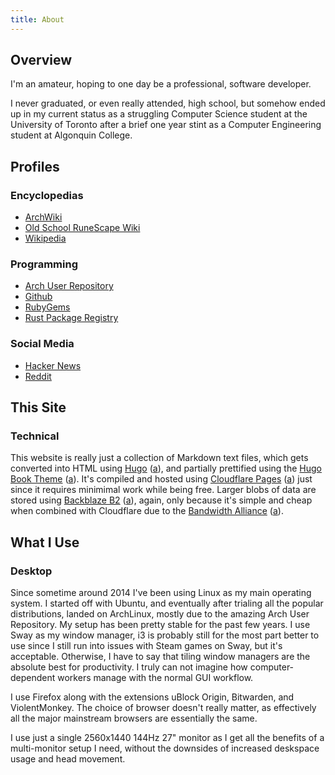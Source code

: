 ```yaml
---
title: About
---
```


## Overview
I'm an amateur, hoping to one day be a professional, software developer.

I never graduated, or even really attended, high school, but somehow ended up in my current status as a struggling Computer Science student at the University of Toronto after a brief one year stint as a Computer Engineering student at Algonquin College.

## Profiles
### Encyclopedias
* [ArchWiki](https://wiki.archlinux.org/title/User:PotatoDiet)
* [Old School RuneScape Wiki](https://oldschool.runescape.wiki/w/User:PotatoDiet)
* [Wikipedia](https://en.wikipedia.org/wiki/User:PotatoDiet)

### Programming
* [Arch User Repository](https://aur.archlinux.org/account/potatodiet)
* [Github](https://github.com/potato-diet)
* [RubyGems](https://rubygems.org/profiles/potatodiet)
* [Rust Package Registry](https://crates.io/users/potato-diet)

### Social Media
* [Hacker News](https://news.ycombinator.com/user?id=potatodiet)
* [Reddit](https://www.reddit.com/user/potato-diet)

## This Site
### Technical
This website is really just a collection of Markdown text files, which gets converted into HTML using [Hugo](https://gohugo.io/) ([a](/files/archive/hugo_2021-09-18.html)), and partially prettified using the [Hugo Book Theme](https://github.com/alex-shpak/hugo-book) ([a](/files/archive/book-theme_2021-09-18.html)). It's compiled and hosted using [Cloudflare Pages](https://pages.cloudflare.com/) ([a](/files/archive/cloudflare-pages_2021-09-18.html)) just since it requires minimimal work while being free. Larger blobs of data are stored using [Backblaze B2](https://www.backblaze.com/b2/cloud-storage.html) ([a](/files/archive/b2_2021-09-18.html)), again, only because it's simple and cheap when combined with Cloudflare due to the [Bandwidth Alliance](https://www.cloudflare.com/en-ca/bandwidth-alliance/) ([a](/files/archive/bandwidth-alliance_2021-09-18.html)).

## What I Use
### Desktop
Since sometime around 2014 I've been using Linux as my main operating system. I started off with Ubuntu, and eventually after trialing all the popular distributions, landed on ArchLinux, mostly due to the amazing Arch User Repository. My setup has been pretty stable for the past few years. I use Sway as my window manager, i3 is probably still for the most part better to use since I still run into issues with Steam games on Sway, but it's acceptable. Otherwise, I have to say that tiling window managers are the absolute best for productivity. I truly can not imagine how computer-dependent workers manage with the normal GUI workflow.

I use Firefox along with the extensions uBlock Origin, Bitwarden, and ViolentMonkey. The choice of browser doesn't really matter, as effectively all the major mainstream browsers are essentially the same.

I use just a single 2560x1440 144Hz 27" monitor as I get all the benefits of a multi-monitor setup I need, without the downsides of increased deskspace usage and head movement.
